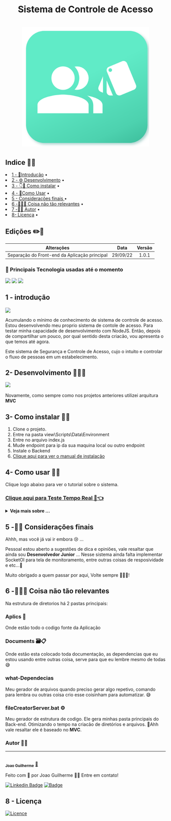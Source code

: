
<div  align=center >

<h1>Sistema de Controle de Acesso <h1>

   <img width="400px" src="./Documents/Assets/logo.png">

</div>


## Indice 👨‍💻

<p align="center">
 <li> <a href="#introdução">1 - 🚪Introdução</a> •</li>
 <li> <a href="#desenvolvimento">2 - ⚙️ Desenvolvimento</a> • </li>
 <li> <a href="#instalar">3 - 👇🤘 Como instalar</a> • </li>
 <li> <a href="#usar">4 - 🤘Como Usar</a> • </li>
 <li> <a href="#consideraçoesfinais">5 - Considerações finais </a> • </li>
 <li> <a href="#outros">6 -📁😅🤪 Coisa não tão relevantes</a> • </li>
 <li> <a href="#autor">7 -🧑‍💻 Autor</a> • </li>
 <li> <a href="#licensa"> 8- Licença</a> • </li>
</p>


## Edições ✏️📑


Alterações   | Data | Versão
:---------: | :------: | :------:
Separação do Front-end da Aplicação principal | 29/09/22 | 1.0.1 

### 👥 Principais Tecnologia usadas até o momento

<div>
        <img width="70px" src="https://cdn.jsdelivr.net/gh/devicons/devicon/icons/html5/html5-original-wordmark.svg" />
        <img width="70px" src="https://cdn.jsdelivr.net/gh/devicons/devicon/icons/css3/css3-original-wordmark.svg" />
        <img width="65px" src="https://cdn.jsdelivr.net/gh/devicons/devicon/icons/javascript/javascript-original.svg" />
</div>


<h2 id='introdução' color=green ><b>1 - introdução</b></h2>


<img  align=center src="./Documents/Assets/Apresentacao.gif">


Acumulando o mínimo de conhecimento de sistema de controle de acesso. Estou desenvolvendo meu proprio sistema de contole de acesso. Para testar minha capacidade de desenvolvimento com NodeJS. 
Então, depois de compartilhar um pouco, por qual sentido desta criacão, vou apresenta o que temos até agora.

Este sistema de Segurança e Controle de Acesso, cujo o intuito e controlar o fluxo de pessoas em um estabelecimento.




<h2 id='desenvolvimento'><b>2- Desenvolvimento 🥵🧑‍🏭</b></h2>

<img width="300px" src="https://c.tenor.com/YeyWf_YP7PcAAAAM/construct-construction.gif">
<br>

Novamente, como sempre como nos projetos anteriores utilizei arquitura **MVC**


<h2 id='instalar'><b>3- Como instalar 🧑‍🔧</b></h2>

1. Clone o projeto.
2. Entre na pasta view\Scripts\Data\Environment
3. Entre no arquivo index.js
4. Mude endpoint para ip da sua maquina local ou outro endpoint
5. Instale o Backend
6. <a href='https://github.com/JoaoG23/Joao-Acesso'>Clique aqui para ver o manual de instalação<a>



<h2 id='usar'><b>4- Como usar 👩‍💻</b></h2>

Clique logo abaixo para ver o tutorial sobre o sistema.

<h3><a href="https://sistema-joao-acesso.netlify.app">Clique aqui para Teste Tempo Real 🥳👈</a></h3>

<details>
  <summary><b>Veja mais sobre ...</b></summary>


### 2- Entrar no login
<img  align=center src="./Documents/Assets/Login.GIF">

Na primeira tela e a de login. 


#### Registrar 

1- Clique no botão vermelho **registrer-se** aqui..
<img align=center src="./Documents/Assets/registra.png">

2-Os Preencha os campos..FOOOOI Salvado
<img align=center src="./Documents/Assets/salva.png">

3 - Digite senha e login, para o primeiro acesso.
<h3><a href="https://sistema-joao-acesso.netlify.app">Clique aqui para Teste Tempo Real 🥳👈</a><h4>

### Conceito inicial 💡

Como este sistema de Segurança e Controle de Acesso, cujo o intuito 
e controlar o fluxo de pessoas em um estabelecimento. O seu funcionamento
consiste em cadastrar uma pessoa no sistema. Em seguida ir na tela de monitoramento e realizar o Check-in de acesso.


### 3 - Fundamentos gerais da aplicação

Na tela haverá um barra lateral onde estarão todos os menus.

Ao clicar nos menus, você será direcionado para as abas em questão.

Toda aba, terá basicamente o a barra superior e esta haver 3 itens
barra de pequisa, <font color=green><b> Botão verde</b></font> para adicionar, <font color=#FF0000><b> Botão vermelho</b></font> para voltar
a pagina anterior. 


No meio os cartões, e cada cartão haverá um pequeno <font color=#7334fc><b> Botão de x</b></font>,
servidor para exclusão de cartão e dos dados. Veja o GIF abaixo e entenderá:

<img  align=center src="./Documents/Assets/EstruturaGeral.GIF">

Há algumas variações pequenas de layout em outras abas, porém nada fora do comum.


### 4-Como Criar um usuário e fazer Check-in

Vá em usuário.

<img id='cadastrandoUsuario'  align=center src="./Documents/Assets/add.GIF">

1. Clique no icone de verde superior direito.
2. Digite os dados principais
3. **Atenção** a codigo da credencial datas de validade inicial, **Data de vencimento**, <a href='#creditos'>Créditos</a> e **Afastamento**.

Em seguida vá na tela de Check-in.

1. Clique no botão sair na barra lateral no canto inferior.

2. Clique botão ***Area Check-in***.

3. Coloque o código de credencial que você cadastrou ao adicionar o usuário.

4. Selecione a direção de entrada ou saida e clique em Check-in.

<img  align=center src="./Documents/Assets/Checkin.GIF">


<h3>Respostas de Check-in </h3>

* ACESSO LIBERADO ✅ : você tera permissão para passar.

* ACESSO NEGADO ❌ Caso credencial invalida ou vencida : Poderá ser data de validade vencida ou que a data inicial do seu acesso esteja posterior no cadastro do usuário em questão.

* ACESSO BARRADO ✋😡 ou Caso Credencial esteja Inexistente : Que dizer que você não cadastrou nenhum usuario no sistema ou acabaram o seus créditos.

Basicamente o sistema consiste em realizar isso.


<h3>Abas do Menu</h3>

Na barra lateral há alguns items eles são.

 1- Página inicial 🏠

<img  align=center src="./Documents/Assets/Home.GIF">

 Tem um mini Dashboard pequenininho que mostrar algumas
Nestas aba tem 2 Gráficos.


Primeiro  : Mostra no mes quantos acesso foram barrados liberados ou negados do ultimos 30 dias.

Segundo : Quantidade de acesso dos últimos 4 Meses.


 2. Gestores de sistema 👩‍💼: Lista de usuários para acessar o sistema com login e senha.
 
 Observação : Eu tive que mudar o nome para gestores de sistema envés de usuários, pois os usuário aqui, são as pessoas serão que usaram o sistema de controle de acesso para fazer Check-in.

 Obs: Nova atualização 
 Nova Feature versão 1.0.1 
 Quando o gestor é cadastrado será enviado um email para ele informando suas informações do cadastro. 
 

 3. Usuários 🙋‍♂️ : 
São as pessoas que serão cadastradas aqui para realizar o controle delas em um estabelecimento, casa ou eventos.
 O modo de cadastramento vocês poderam ver clicando no <a href='#cadastrandoUsuario'>link aqui</a>. 

 4. Fluxo de acessos 📅:

 <img  align=center src="./Documents/Assets/monitorAcessos.GIF">

 Uma tela que mostrar os onze ultimos acessos. 
 Observação: 'Essa tela ainda terá melhorias implementando Socketio Ok!'

 Ao canto superior tem um botão amarelo escrito ***Monitor em tempo Real*** 
 ele mostra a ultima pessoa em tempo real que passou na tela naquele horario.


 5. Relatórios 🗄️ : 
Tira relatorio dos acessos pode colocar codigo da pessoa, ou mesmo colocar a data final
e inicial dos acesso. Eles podem ser no formato CSV e PDF.


 6. Configurações ⚙️ :
Onde ficaram todas as configurações referente ao sistema. 
Atualmente temos controle de afastamentos. Para selecionar quando usuário for cadastrado. Se ele esta de férias ou em viagem e etc ...


<h2 id='creditos'><b>Créditos 🪙</b></h2>

Ao cadastrar um usuário tem um campo chamado créditos.
Ele serve para limitar o acesso do usuário conforme ele for na área check-in digitando o código da credencial na tela de acessos. Sendo que, quando o este crédito 🪙 estive com **valor 0** o este é  **barrado** .Tendo assim, ele que editar o seu perfil e recarregar mais créditos.

Trazendo para o mundo real. Como se fosse o crédito de celular 🤑📱 .


</details>


<h2 id='consideraçoesfinais'><b>5 -🥺😭 Considerações finais</b></h2>

Ahhh, mas você já vai ir embora 😢 ...

Pessoal estou aberto a sugestões de dica e opiniões, vale resaltar que ainda sou **Desenvolvedor Junior** ... Nesse sistema ainda falta implementar SocketOI para tela de monitoramento, entre outras coisas de resposividade e etc...🤗

Muito obrigado a quem passar por aqui, Volte sempre 🤗🙋‍♂️!


<h2 id='outros'><b>6 -📁😅🤪 Coisa não tão relevantes</b></h2>

Na estrutura de diretorios há 2 pastas principais:

### Aplics 📁
Onde estão todo o codigo fonte da Aplicação 
### Documents 🗃️📋 
Onde estão esta colocado toda documentação, as 
dependencias que eu estou usando entre outras coisa, serve para que eu lembre mesmo de todas 😅 
### what-Dependecias
Meu gerador de arquivos quando preciso gerar algo repetivo, comando para lembra ou outras coisa crio esse coisinham para automatizar. 😅
### fileCreatorServer.bat ⚙️
Meu gerador de estrutura de codigo. Ele gera minhas pasta principais do Back-end. Otimizando o tempo na criacão de diretórios e arquivos. 🤗Ahh vale resaltar ele é baseado no **MVC**.



### Autor ✍🏻

---

 <img style="border-radius:50%;" src="https://avatars.githubusercontent.com/u/80895578?v=4" width="100px;" alt=""/>
 <br />
 <sub><b>Joao Guilherme</b></sub></a> <a href="https://github.com/JoaoG23/">🚀</a>


Feito com 🤭 por Joao Guilherme 👋🏽 Entre em contato!

[![Linkedin Badge](https://img.shields.io/badge/-Joao-blue?style=flat-square&logo=Linkedin&logoColor=white&link=https://www.linkedin.com/in/jaoo/)](https://www.linkedin.com/in/joaog123/) 
[![Badge](https://img.shields.io/badge/-joaoguilherme94@live.com-c80?style=flat-square&logo=Microsoft&logoColor=white&link=mailto:joaoguilherme94@live.com)](mailto:joaoguilherme94@live.com)


<h2 id='licenca'><b>8 - Licença</b></h2>

[![Licence](https://img.shields.io/github/license/Ileriayo/markdown-badges?style=for-the-badge)](./LICENSE)

        

